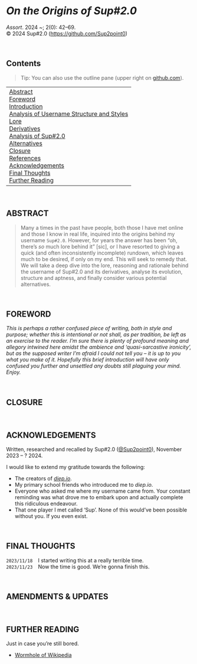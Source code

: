 # *On the Origins of Sup#2.0*

*Assort*. 2024 ~; 2(0): 42–69.  
© 2024 Sup#2.0 (https://github.com/Sup2point0)


<br>


## Contents

> Tip: You can also use the outline pane (upper right on [github.com](https://github.com/Sup2point0/Assort/blob/origin/~writing/origins.md)).

<table>
  <td>
    <a href="#Abstract">Abstract</a> <br>
    <a href="#Foreword">Foreword</a> <br>
    <a href="#Introduction">Introduction</a> <br>
    <a href="#Username-Analysis">Analysis of Username Structure and Styles</a> <br>
    <a href="##">Lore</a> <br>
    <a href="##">Derivatives</a> <br>
    <a href="##">Analysis of Sup#2.0</a> <br>
    <a href="##">Alternatives</a> <br>
    <a href="#Closure">Closure</a> <br>
    <a href="#References">References</a> <br>
    <a href="#Acknowledgements">Acknowledgements</a> <br>
    <a href="#Final-Thoughts">Final Thoughts</a> <br>
    <a href="#Further-Reading">Further Reading</a> <br>
  </td>
</table>


<br>


## ABSTRACT

> Many a times in the past have people, both those I have met online and those I know in real life, inquired into the origins behind my username `Sup#2.0`. However, for years the answer has been “oh, there’s *so* much lore behind it” [sic], or I have resorted to giving a quick (and often inconsistently incomplete) rundown, which leaves much to be desired, if only on my end. This will seek to remedy that. We will take a deep dive into the lore, reasoning and rationale behind the username of Sup#2.0 and its derivatives, analyse its evolution, structure and aptness, and finally consider various potential alternatives.


<br>


## FOREWORD

*This is perhaps a rather confused piece of writing, both in style and purpose; whether this is intentional or not shall, as per tradition, be left as an exercise to the reader. I’m sure there is plenty of profound meaning and allegory intwined here amidst the ambience and ‘quasi-sarcastive ironicity’, but as the supposed writer I’m afraid I could not tell you – it is up to you what you make of it. Hopefully this brief introduction will have only confused you further and unsettled any doubts still plaguing your mind. Enjoy.*


<br>


## CLOSURE


<br>


## ACKNOWLEDGEMENTS

Written, researched and recalled by Sup#2.0 ([@Sup2point0](https://github.com/Sup2point0)), November 2023 – ? 2024.

I would like to extend my gratitude towards the following:

- The creators of [*diep.io*](https://diep.io).
- My primary school friends who introduced me to *diep.io*.
- Everyone who asked me where my username came from. Your constant reminding was what drove me to embark upon and actually complete this ridiculous endeavour.
- That one player I met called ‘Sup’. None of this would’ve been possible without you. If you even exist.


<br>


## FINAL THOUGHTS

`2023/11/18` &ensp; I started writing this at a really terrible time.  
`2023/11/23` &ensp; Now the time is good. We’re gonna finish this.


<br>


## AMENDMENTS & UPDATES


<br>


## FURTHER READING

Just in case you’re still bored.

- [Wormhole of Wikipedia](Wormhole%20of%20Wikipedia.md)
